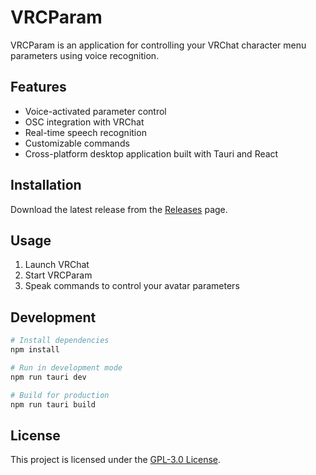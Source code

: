 # VRCParam

VRCParam is an application for controlling your VRChat character menu parameters using voice recognition.

## Features

- Voice-activated parameter control
- OSC integration with VRChat
- Real-time speech recognition
- Customizable commands
- Cross-platform desktop application built with Tauri and React

## Installation

Download the latest release from the [Releases](https://github.com/KannaCS/VRCParam/releases) page.

## Usage

1. Launch VRChat
2. Start VRCParam
3. Speak commands to control your avatar parameters

## Development

```bash
# Install dependencies
npm install

# Run in development mode
npm run tauri dev

# Build for production
npm run tauri build
```

## License

This project is licensed under the [GPL-3.0 License](LICENSE).
